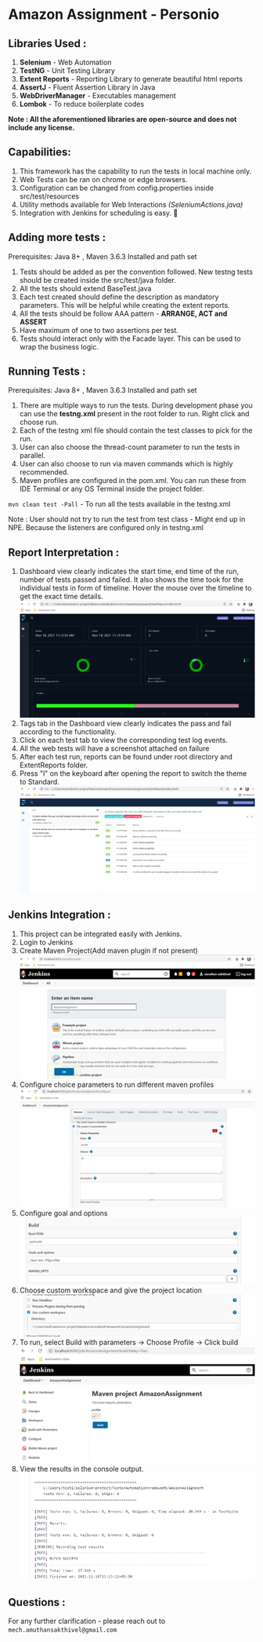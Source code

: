 # Amazon Assignment - Personio

## Libraries Used :

1. **Selenium** - Web Automation
2. **TestNG** - Unit Testing Library
3. **Extent Reports** - Reporting Library to generate beautiful html reports
4. **AssertJ** - Fluent Assertion Library in Java
5. **WebDriverManager** - Executables management
6. **Lombok** - To reduce boilerplate codes

**Note : All the aforementioned libraries are open-source and does not include any license.**

## Capabilities:

1. This framework has the capability to run the tests in local machine only.
2. Web Tests can be ran on chrome or edge browsers.
3. Configuration can be changed from config.properties inside src/test/resources
4. Utility methods available for Web Interactions *(SeleniumActions.java)*
5. Integration with Jenkins for scheduling is easy. :raising_hand:

## Adding more tests :

Prerequisites: Java 8+ , Maven 3.6.3 Installed and path set

1. Tests should be added as per the convention followed. New testng tests should be created inside the src/test/java
   folder.
2. All the tests should extend BaseTest.java
3. Each test created should define the description as mandatory parameters. This will be helpful while creating
   the extent reports.
4. All the tests should be follow AAA pattern - **ARRANGE, ACT and ASSERT**
5. Have maximum of one to two assertions per test.
6. Tests should interact only with the Facade layer. This can be used to wrap the business logic.

## Running Tests :

Prerequisites: Java 8+ , Maven 3.6.3 Installed and path set

1. There are multiple ways to run the tests. During development phase you can use the **testng.xml** present in the root folder to run. Right click and choose run.
2. Each of the testng xml file should contain the test classes to pick for the run.
3. User can also choose the thread-count parameter to run the tests in parallel.
4. User can also choose to run via maven commands which is highly recommended.
5. Maven profiles are configured in the pom.xml. You can run these from IDE Terminal or any OS Terminal inside the
   project folder.

`mvn clean test -Pall` - To run all the tests available in the testng.xml

Note : User should not try to run the test from test class - Might end up in NPE. Because the listeners are configured only in testng.xml

## Report Interpretation :

1. Dashboard view clearly indicates the start time, end time of the run, number of tests passed and failed. It also
   shows the time took for the individual tests in form of timeline. Hover the mouse over the timeline to get the exact
   time details.
![img.png](readmeimages/img6.png)
2. Tags tab in the Dashboard view clearly indicates the pass and fail according to the functionality.
3. Click on each test tab to view the corresponding test log events.
4. All the web tests will have a screenshot attached on failure
5. After each test run, reports can be found under root directory and ExtentReports folder.
6. Press "l" on the keyboard after opening the report to switch the theme to Standard.
![img.png](readmeimages/img7.png)

## Jenkins Integration :

1. This project can be integrated easily with Jenkins.
2. Login to Jenkins
3. Create Maven Project(Add maven plugin if not present)
![img.png](readmeimages/img.png)
4. Configure choice parameters to run different maven profiles
![img_1.png](readmeimages/img_1.png)
5. Configure goal and options
![img_2.png](readmeimages/img_2.png)
6. Choose custom workspace and give the project location
![img_3.png](readmeimages/img_3.png)
7. To run, select Build with parameters -> Choose Profile -> Click build
![img_4.png](readmeimages/img_4.png)
8. View the results in the console output.
![img_5.png](readmeimages/img_5.png)

## Questions :

For any further clarification - please reach out to `mech.amuthansakthivel@gmail.com`






